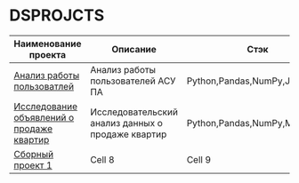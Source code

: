 # DSPROJCTS
| Наименование проекта | Описание | Стэк |
|----------|----------|----------|
| [Анализ работы пользоватлей](https://github.com/Ansoiloff/DSPROJCTS/tree/main/%D0%90%D0%BD%D0%B0%D0%BB%D0%B8%D0%B7%20%D1%80%D0%B0%D0%B1%D0%BE%D1%82%D1%8B%20%D0%BF%D0%BE%D0%BB%D1%8C%D0%B7%D0%BE%D0%B2%D0%B0%D1%82%D0%B5%D0%BB%D0%B5%D0%B9%20%D0%90%D0%A1%D0%A3%20%D0%9F%D0%90)    | Анализ работы пользователей АСУ ПА   | Python,Pandas,NumPy,Jupyter  |
|[Исследование объявлений о продаже квартир](https://github.com/Ansoiloff/DSPROJCTS/tree/main/%D0%9F%D1%80%D0%BE%D0%B4%D0%B0%D0%B6%D0%B0%20%D0%BA%D0%B2%D0%B0%D1%80%D1%82%D0%B8%D1%80)| Исследовательский анализ данных о продаже квартир   |Python,Pandas,NumPy,Matplotllib|
| [Сборный проект 1](https://github.com/Ansoiloff/DSPROJCTS/blob/main/%D0%A1%D0%B1%D1%80%D0%BD%D1%8B%D0%B8%CC%86%20%D0%9F%D1%80%D0%BE%D0%B5%D0%BA%D1%82-1/README.md#%D1%81%D0%B1%D0%BE%D1%80%D0%BD%D1%8B%D0%B9-%D0%BF%D1%80%D0%BE%D0%B5%D0%BA%D1%82-1)    | Cell 8   | Cell 9   |

